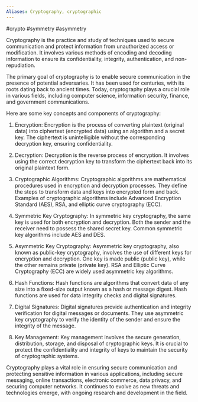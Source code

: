 ```yaml
---
Aliases: Cryptography, cryptographic
---
```

#crypto #symmetry #asymmetry 


Cryptography is the practice and study of techniques used to secure communication and protect information from unauthorized access or modification. It involves various methods of encoding and decoding information to ensure its confidentiality, integrity, authentication, and non-repudiation.

The primary goal of cryptography is to enable secure communication in the presence of potential adversaries. It has been used for centuries, with its roots dating back to ancient times. Today, cryptography plays a crucial role in various fields, including computer science, information security, finance, and government communications.

Here are some key concepts and components of cryptography:

1. Encryption: Encryption is the process of converting plaintext (original data) into ciphertext (encrypted data) using an algorithm and a secret key. The ciphertext is unintelligible without the corresponding decryption key, ensuring confidentiality.

2. Decryption: Decryption is the reverse process of encryption. It involves using the correct decryption key to transform the ciphertext back into its original plaintext form.

3. Cryptographic Algorithms: Cryptographic algorithms are mathematical procedures used in encryption and decryption processes. They define the steps to transform data and keys into encrypted form and back. Examples of cryptographic algorithms include Advanced Encryption Standard (AES), RSA, and elliptic curve cryptography (ECC).

4. Symmetric Key Cryptography: In symmetric key cryptography, the same key is used for both encryption and decryption. Both the sender and the receiver need to possess the shared secret key. Common symmetric key algorithms include AES and DES.

5. Asymmetric Key Cryptography: Asymmetric key cryptography, also known as public-key cryptography, involves the use of different keys for encryption and decryption. One key is made public (public key), while the other remains private (private key). RSA and Elliptic Curve Cryptography (ECC) are widely used asymmetric key algorithms.

6. Hash Functions: Hash functions are algorithms that convert data of any size into a fixed-size output known as a hash or message digest. Hash functions are used for data integrity checks and digital signatures.

7. Digital Signatures: Digital signatures provide authentication and integrity verification for digital messages or documents. They use asymmetric key cryptography to verify the identity of the sender and ensure the integrity of the message.

8. Key Management: Key management involves the secure generation, distribution, storage, and disposal of cryptographic keys. It is crucial to protect the confidentiality and integrity of keys to maintain the security of cryptographic systems.

Cryptography plays a vital role in ensuring secure communication and protecting sensitive information in various applications, including secure messaging, online transactions, electronic commerce, data privacy, and securing computer networks. It continues to evolve as new threats and technologies emerge, with ongoing research and development in the field.